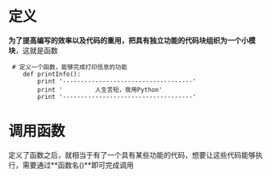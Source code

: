 # 定义

**为了提高编写的效率以及代码的重用，把具有独立功能的代码块组织为一个小模块**，这就是函数

```
 # 定义一个函数，能够完成打印信息的功能
    def printInfo():
        print '------------------------------------'
        print '         人生苦短，我用Python'
        print '------------------------------------'
```

# 调用函数

定义了函数之后，就相当于有了一个具有某些功能的代码，想要让这些代码能够执行，需要通过**函数名\(\)**即可完成调用

